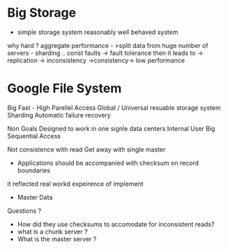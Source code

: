 # Big Storage
 - simple storage system
 reasonably well behaved system
 
 why hard ?
 aggregate performance - >split data from huge number of servers - sharding .. const faults
 -> fault tolerance then it leads to -> replication -> inconsistency
 ->consistency-> low performance
 
 
# Google File System
Big
Fast  - High Parellel Access
Global / Universal resuable storage system
Sharding
Automatic failure recovery

Non Goals
Designed to work in one signle data centers
Internal User
Big Sequential Access

Not consistence with read
Get away with single master
 -  Applications should be accompanied with checksum on record boundaries
 
 
 

it reflected real workd expeirence of implement

- Master Data


Questions ?
 - How did they use checksums to accomodate for inconsistent reads?
 - what is a chunk server ?
 - What is the master server ?
 
 
 


